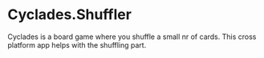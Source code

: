 # Cyclades.Shuffler
Cyclades is a board game where you shuffle a small nr of cards. This cross platform app helps with the shuffling part.
